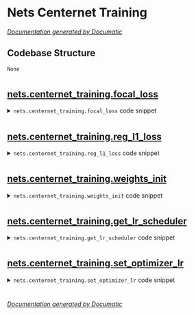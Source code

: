 # Nets Centernet Training

[_Documentation generated by Documatic_](https://www.documatic.com)

<!---Documatic-section-Codebase Structure-start--->
## Codebase Structure

<!---Documatic-block-system_architecture-start--->
```mermaid
None
```
<!---Documatic-block-system_architecture-end--->

# #
<!---Documatic-section-Codebase Structure-end--->

<!---Documatic-section-nets.centernet_training.focal_loss-start--->
## [nets.centernet_training.focal_loss](3-nets_centernet.md#nets.centernet_training.focal_loss)

<!---Documatic-section-focal_loss-start--->
<!---Documatic-block-nets.centernet_training.focal_loss-start--->
<details>
	<summary><code>nets.centernet_training.focal_loss</code> code snippet</summary>

```python
def focal_loss(pred, target):
    pred = pred.permute(0, 2, 3, 1)
    pos_inds = target.eq(1).float()
    neg_inds = target.lt(1).float()
    neg_weights = torch.pow(1 - target, 4)
    pred = torch.clamp(pred, 1e-06, 1 - 1e-06)
    pos_loss = torch.log(pred) * torch.pow(1 - pred, 2) * pos_inds
    neg_loss = torch.log(1 - pred) * torch.pow(pred, 2) * neg_weights * neg_inds
    num_pos = pos_inds.float().sum()
    pos_loss = pos_loss.sum()
    neg_loss = neg_loss.sum()
    if num_pos == 0:
        loss = -neg_loss
    else:
        loss = -(pos_loss + neg_loss) / num_pos
    return loss
```
</details>
<!---Documatic-block-nets.centernet_training.focal_loss-end--->
<!---Documatic-section-focal_loss-end--->

# #
<!---Documatic-section-nets.centernet_training.focal_loss-end--->

<!---Documatic-section-nets.centernet_training.reg_l1_loss-start--->
## [nets.centernet_training.reg_l1_loss](3-nets_centernet.md#nets.centernet_training.reg_l1_loss)

<!---Documatic-section-reg_l1_loss-start--->
<!---Documatic-block-nets.centernet_training.reg_l1_loss-start--->
<details>
	<summary><code>nets.centernet_training.reg_l1_loss</code> code snippet</summary>

```python
def reg_l1_loss(pred, target, mask):
    pred = pred.permute(0, 2, 3, 1)
    expand_mask = torch.unsqueeze(mask, -1).repeat(1, 1, 1, 2)
    loss = F.l1_loss(pred * expand_mask, target * expand_mask, reduction='sum')
    loss = loss / (mask.sum() + 0.0001)
    return loss
```
</details>
<!---Documatic-block-nets.centernet_training.reg_l1_loss-end--->
<!---Documatic-section-reg_l1_loss-end--->

# #
<!---Documatic-section-nets.centernet_training.reg_l1_loss-end--->

<!---Documatic-section-nets.centernet_training.weights_init-start--->
## [nets.centernet_training.weights_init](3-nets_centernet.md#nets.centernet_training.weights_init)

<!---Documatic-section-weights_init-start--->
<!---Documatic-block-nets.centernet_training.weights_init-start--->
<details>
	<summary><code>nets.centernet_training.weights_init</code> code snippet</summary>

```python
def weights_init(net, init_type='normal', init_gain=0.02):

    def init_func(m):
        classname = m.__class__.__name__
        if hasattr(m, 'weight') and classname.find('Conv') != -1:
            if init_type == 'normal':
                torch.nn.init.normal_(m.weight.data, 0.0, init_gain)
            elif init_type == 'xavier':
                torch.nn.init.xavier_normal_(m.weight.data, gain=init_gain)
            elif init_type == 'kaiming':
                torch.nn.init.kaiming_normal_(m.weight.data, a=0, mode='fan_in')
            elif init_type == 'orthogonal':
                torch.nn.init.orthogonal_(m.weight.data, gain=init_gain)
            else:
                raise NotImplementedError('initialization method [%s] is not implemented' % init_type)
        elif classname.find('BatchNorm2d') != -1:
            torch.nn.init.normal_(m.weight.data, 1.0, 0.02)
            torch.nn.init.constant_(m.bias.data, 0.0)
    print('initialize network with %s type' % init_type)
    net.apply(init_func)
```
</details>
<!---Documatic-block-nets.centernet_training.weights_init-end--->
<!---Documatic-section-weights_init-end--->

# #
<!---Documatic-section-nets.centernet_training.weights_init-end--->

<!---Documatic-section-nets.centernet_training.get_lr_scheduler-start--->
## [nets.centernet_training.get_lr_scheduler](3-nets_centernet.md#nets.centernet_training.get_lr_scheduler)

<!---Documatic-section-get_lr_scheduler-start--->
<!---Documatic-block-nets.centernet_training.get_lr_scheduler-start--->
<details>
	<summary><code>nets.centernet_training.get_lr_scheduler</code> code snippet</summary>

```python
def get_lr_scheduler(lr_decay_type, lr, min_lr, total_iters, warmup_iters_ratio=0.05, warmup_lr_ratio=0.1, no_aug_iter_ratio=0.05, step_num=10):

    def yolox_warm_cos_lr(lr, min_lr, total_iters, warmup_total_iters, warmup_lr_start, no_aug_iter, iters):
        if iters <= warmup_total_iters:
            lr = (lr - warmup_lr_start) * pow(iters / float(warmup_total_iters), 2) + warmup_lr_start
        elif iters >= total_iters - no_aug_iter:
            lr = min_lr
        else:
            lr = min_lr + 0.5 * (lr - min_lr) * (1.0 + math.cos(math.pi * (iters - warmup_total_iters) / (total_iters - warmup_total_iters - no_aug_iter)))
        return lr

    def step_lr(lr, decay_rate, step_size, iters):
        if step_size < 1:
            raise ValueError('step_size must above 1.')
        n = iters // step_size
        out_lr = lr * decay_rate ** n
        return out_lr
    if lr_decay_type == 'cos':
        warmup_total_iters = min(max(warmup_iters_ratio * total_iters, 1), 3)
        warmup_lr_start = max(warmup_lr_ratio * lr, 1e-06)
        no_aug_iter = min(max(no_aug_iter_ratio * total_iters, 1), 15)
        func = partial(yolox_warm_cos_lr, lr, min_lr, total_iters, warmup_total_iters, warmup_lr_start, no_aug_iter)
    else:
        decay_rate = (min_lr / lr) ** (1 / (step_num - 1))
        step_size = total_iters / step_num
        func = partial(step_lr, lr, decay_rate, step_size)
    return func
```
</details>
<!---Documatic-block-nets.centernet_training.get_lr_scheduler-end--->
<!---Documatic-section-get_lr_scheduler-end--->

# #
<!---Documatic-section-nets.centernet_training.get_lr_scheduler-end--->

<!---Documatic-section-nets.centernet_training.set_optimizer_lr-start--->
## [nets.centernet_training.set_optimizer_lr](3-nets_centernet.md#nets.centernet_training.set_optimizer_lr)

<!---Documatic-section-set_optimizer_lr-start--->
<!---Documatic-block-nets.centernet_training.set_optimizer_lr-start--->
<details>
	<summary><code>nets.centernet_training.set_optimizer_lr</code> code snippet</summary>

```python
def set_optimizer_lr(optimizer, lr_scheduler_func, epoch):
    lr = lr_scheduler_func(epoch)
    for param_group in optimizer.param_groups:
        param_group['lr'] = lr
```
</details>
<!---Documatic-block-nets.centernet_training.set_optimizer_lr-end--->
<!---Documatic-section-set_optimizer_lr-end--->

# #
<!---Documatic-section-nets.centernet_training.set_optimizer_lr-end--->

[_Documentation generated by Documatic_](https://www.documatic.com)